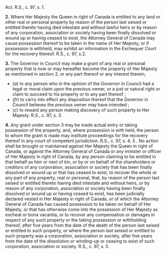 Act. R.S., c. 97, s. 1.

**2.** Where Her Majesty the Queen in right
of Canada is entitled to any land or other
real or personal property by reason of the
person last seised or entitled thereto having
died intestate and without lawful heirs or by
reason of any corporation, association or
society having been finally dissolved or wound
up or having ceased to exist, the Attorney
General of Canada may cause possession
thereof to be taken in the name of Her
Majesty, or if possession is withheld, may
exhibit an information in the Exchequer
Court for the recovery thereof. R.S., c. 97,
s.2.

**3.** The Governor in Council may make a
grant of any real or personal property that is
now or may hereafter become the property of
Her Majesty as mentioned in section 2, or
any part thereof or any interest therein,
  * (_a_) to any person who in the opinion of the
Governor in Council had a legal or moral
claim upon the previous owner, or a just or
natural right or claim to succeed to his
property or to any part thereof ;
  * (_fr_) to carry into effect any disposition
thereof that the Governor in Council
believes the previous owner may have
intended ;
  * (_c_) to reward any person making discovery
of such property to Her Majesty. R.S., c.
97, s. 3.

**4.** Any grant under section 3 may be made
actual entry or taking possession of
the property, and, where possession is with
held, the person to whom the grant is made
may institute proceedings for the recovery
thereof in any court of competent jurisdiction.
R.S., c. 97, s. 4.
5 . No action shall be brought or maintained
against Her Majesty the Queen in right of
Canada, or against the Attorney General of
Canada or any minister or officer of Her
Majesty in right of Canada, by any person
claiming to be entitled in that behalf as heir
or next of kin, or by or on behalf of the
shareholders or creditors of any corporation,
association or society that has been finally
dissolved or wound up or that has ceased to
exist, to recover the whole or any part of any
property, real or personal, that, by reason of
the person last seised or entitled thereto
having died intestate and without heirs, or by
reason of any corporation, association or
society having been finally dissolved or wound
up or having ceased to exist, has been
judicially declared vested in Her Majesty in
right of Canada, or of which the Attorney
General of Canada has caused possession to
be taken on behalf of Her Majesty, or that
has otherwise come into the possession of Her
Majesty as escheat or bona vacantia, or to
recover any compensation or damages in
respect of any such property or the taking
possession or withholding thereof, after five
years from the date of the death of the person
last seised or entitled to such property, or
where the person last seised or entitled to
such property was a corporation, association
or society, after five years from the date of
the dissolution or winding-up or ceasing to
exist of such corporation, association or
society. R.S., c. 97, s. 5.
